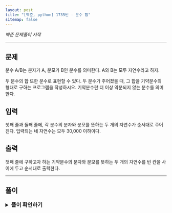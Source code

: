 ```yaml
---
layout: post
title: "[백준, python] 1735번 - 분수 합"
sitemap: false
---
```

_백준 문제풀이 시작_
* * *
## 문제
분수 A/B는 분자가 A, 분모가 B인 분수를 의미한다. A와 B는 모두 자연수라고 하자.

두 분수의 합 또한 분수로 표현할 수 있다. 두 분수가 주어졌을 때, 그 합을 기약분수의 형태로 구하는 프로그램을 작성하시오. 기약분수란 더 이상 약분되지 않는 분수를 의미한다.
## 입력
첫째 줄과 둘째 줄에, 각 분수의 분자와 분모를 뜻하는 두 개의 자연수가 순서대로 주어진다. 입력되는 네 자연수는 모두 30,000 이하이다.
## 출력
첫째 줄에 구하고자 하는 기약분수의 분자와 분모를 뜻하는 두 개의 자연수를 빈 칸을 사이에 두고 순서대로 출력한다.

* * *
## 풀이
<details>
<summary style="font-weight:bold; font-size:17px">풀이 확인하기</summary>
<div markdown="1">
해당 문제는 두 수의 최대공약수를 구하는 방법인 유클리드 호제법에 대한 이해가 필요하다. 유클리드 호제법이란 두 수가 나눠떨어지지 않는다면 두 수를 나눈 나머지를 구하고, 그 수와 나머지를 나누는 과정을 반복해 나가며 나누어 떨어질 때까지 계산해나가면 그 수가 최대공약수가 되는 것이다.
자세한 내용은
[링크](https://ko.wikipedia.org/wiki/%EC%9C%A0%ED%81%B4%EB%A6%AC%EB%93%9C_%ED%98%B8%EC%A0%9C%EB%B2%95).
를 참조하면 좋을 것 같다.

```python
def euc(x, y):
    if((y % x) == 0):
        return x
    else:
        return euc(y % x, x)

a, b = map(int, input().split(' '))
c, d = map(int, input().split(' '))

e = a*d + c*b
f = b*d

g = euc(e, f)

print(int(e/g), end=" ")
print(int(f/g))
```

</div>
</details>
